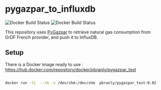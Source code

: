# pygazpar_to_influxdb

![Docker Build Status](https://img.shields.io/docker/cloud/automated/jeoffrey54/pygazpar_to_influxdb.svg) ![Docker Build Status](https://img.shields.io/docker/cloud/build/jeoffrey54/pygazpar_to_influxdb.svg)


This repository uses [PyGazpar](https://github.com/ssenart/PyGazpar) to retrieve natural gas consumption from GrDF French provider, and push it to InfluxDB.

## Setup

There is a Docker image ready to use : https://hub.docker.com/repository/docker/pbranly/pygazpar_test

```bash

docker run -ti  --rm -v /dev/shm:/dev/shm  pbranly/pygazpar_test:0.02  pygazpar_to_influxdb.py --influxdb-host 192.168.1.2 --influxdb-port 8086  --influxdb-username gazpar --influxdb-password PASSWORD  --influxdb-database gazpar  --pygazpar-login 'mail@gmail.com' --pygazpar-password 'password'

```
